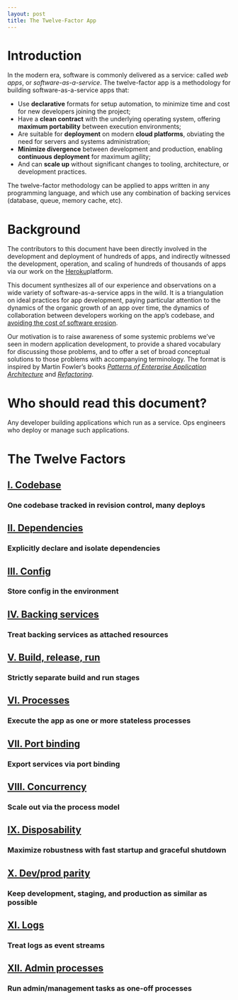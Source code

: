```yaml
---
layout: post
title: The Twelve-Factor App
---
```




# Introduction

In the modern era, software is commonly delivered as a service: called *web apps*, or *software-as-a-service*. The twelve-factor app is a methodology for building software-as-a-service apps that:

- Use **declarative** formats for setup automation, to minimize time and cost for new developers joining the project;
- Have a **clean contract** with the underlying operating system, offering **maximum portability** between execution environments;
- Are suitable for **deployment** on modern **cloud platforms**, obviating the need for servers and systems administration;
- **Minimize divergence** between development and production, enabling **continuous deployment** for maximum agility;
- And can **scale up** without significant changes to tooling, architecture, or development practices.

The twelve-factor methodology can be applied to apps written in any programming language, and which use any combination of backing services (database, queue, memory cache, etc).

# Background

The contributors to this document have been directly involved in the development and deployment of hundreds of apps, and indirectly witnessed the development, operation, and scaling of hundreds of thousands of apps via our work on the [Heroku](http://www.heroku.com/)platform.

This document synthesizes all of our experience and observations on a wide variety of software-as-a-service apps in the wild. It is a triangulation on ideal practices for app development, paying particular attention to the dynamics of the organic growth of an app over time, the dynamics of collaboration between developers working on the app’s codebase, and [avoiding the cost of software erosion](http://blog.heroku.com/archives/2011/6/28/the_new_heroku_4_erosion_resistance_explicit_contracts/).

Our motivation is to raise awareness of some systemic problems we’ve seen in modern application development, to provide a shared vocabulary for discussing those problems, and to offer a set of broad conceptual solutions to those problems with accompanying terminology. The format is inspired by Martin Fowler’s books *[Patterns of Enterprise Application Architecture](https://books.google.com/books/about/Patterns_of_enterprise_application_archi.html?id=FyWZt5DdvFkC)* and *[Refactoring](https://books.google.com/books/about/Refactoring.html?id=1MsETFPD3I0C)*.

# Who should read this document?

Any developer building applications which run as a service. Ops engineers who deploy or manage such applications.

# The Twelve Factors

## [I. Codebase](https://12factor.net/codebase)

### One codebase tracked in revision control, many deploys

## [II. Dependencies](https://12factor.net/dependencies)

### Explicitly declare and isolate dependencies

## [III. Config](https://12factor.net/config)

### Store config in the environment

## [IV. Backing services](https://12factor.net/backing-services)

### Treat backing services as attached resources

## [V. Build, release, run](https://12factor.net/build-release-run)

### Strictly separate build and run stages

## [VI. Processes](https://12factor.net/processes)

### Execute the app as one or more stateless processes

## [VII. Port binding](https://12factor.net/port-binding)

### Export services via port binding

## [VIII. Concurrency](https://12factor.net/concurrency)

### Scale out via the process model

## [IX. Disposability](https://12factor.net/disposability)

### Maximize robustness with fast startup and graceful shutdown

## [X. Dev/prod parity](https://12factor.net/dev-prod-parity)

### Keep development, staging, and production as similar as possible

## [XI. Logs](https://12factor.net/logs)

### Treat logs as event streams

## [XII. Admin processes](https://12factor.net/admin-processes)

### Run admin/management tasks as one-off processes
